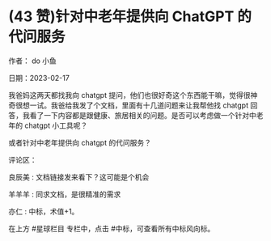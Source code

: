 
# (43 赞)针对中老年提供向 ChatGPT 的代问服务

作者： do 小鱼

日期：2023-02-17

我爸妈这两天都找我向 chatgpt 提问，他们也很好奇这个东西能干嘛，觉得很神奇很想一试。我爸给我发了个文档，里面有十几道问题来让我帮他找 chatgpt 回答，我看了一下内容都是跟健康、旅居相关的问题。是否可以考虑做一个针对中老年的 chatgpt 小工具呢？

或者针对中老年提供向 chatgpt 的代问服务？

 

 

评论区：

良辰美 : 文档链接发来看下？这可能是个机会

羊羊羊 : 同求文档，是很精准的需求

亦仁 : 中标，术值+1。

在上方 #星球栏目  专栏中，点击 #中标，可查看所有中标风向标。

